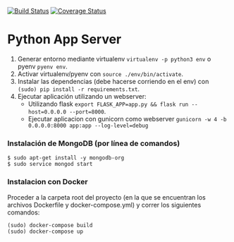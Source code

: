 [![Build Status](https://travis-ci.org/taller2-2018-1-grupo2/python-server.svg?branch=master)](https://travis-ci.org/taller2-2018-1-grupo2/python-server)
[![Coverage Status](https://coveralls.io/repos/github/taller2-2018-1-grupo2/python-server/badge.svg?branch=master)](https://coveralls.io/github/taller2-2018-1-grupo2/python-server?branch=master)

# Python App Server

1. Generar entorno mediante virtualenv `virtualenv -p python3 env` o pyenv `pyenv env`.
1. Activar virtualenv/pyenv con `source ./env/bin/activate`.
1. Instalar las dependencias (debe hacerse corriendo en el env) con `(sudo) pip install -r requirements.txt`.
1. Ejecutar aplicación utilizando un webserver:
    * Utilizando flask `export FLASK_APP=app.py && flask run --host=0.0.0.0 --port=8000`.
    * Ejecutar aplicacion con gunicorn como webserver `gunicorn -w 4 -b 0.0.0.0:8000 app:app --log-level=debug`

### Instalación de MongoDB (por línea de comandos)

```
$ sudo apt-get install -y mongodb-org
$ sudo service mongod start
```

### Instalacion con Docker

Proceder a la carpeta root del proyecto (en la que se encuentran los archivos Dockerfile y docker-compose.yml) y correr los siguientes comandos:

```
(sudo) docker-compose build
(sudo) docker-compose up
```